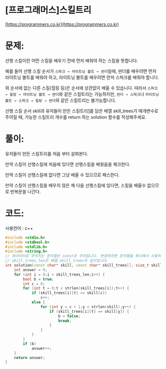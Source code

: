 # [프로그래머스]스킬트리

[https://programmers.co.kr](https://programmers.co.kr)

# 문제:

선행 스킬이란 어떤 스킬을 배우기 전에 먼저 배워야 하는 스킬을 뜻합니다.



예를 들어 선행 스킬 순서가 `스파크 → 라이트닝 볼트 → 썬더`일때, 썬더를 배우려면 먼저 라이트닝 볼트를 배워야 하고, 라이트닝 볼트를 배우려면 먼저 스파크를 배워야 합니다.



위 순서에 없는 다른 스킬(힐링 등)은 순서에 상관없이 배울 수 있습니다. 따라서 `스파크 → 힐링 → 라이트닝 볼트 → 썬더`와 같은 스킬트리는 가능하지만, `썬더 → 스파크`나 `라이트닝 볼트 → 스파크 → 힐링 → 썬더`와 같은 스킬트리는 불가능합니다.



선행 스킬 순서 skill과 유저들이 만든 스킬트리[1](https://programmers.co.kr/learn/courses/30/lessons/49993#fn1)를 담은 배열 skill_trees가 매개변수로 주어질 때, 가능한 스킬트리 개수를 return 하는 solution 함수를 작성해주세요.



# **풀이:**
유저들이 만든 스킬트리를 처음 부터 살펴본다.

만약 스킬이 선행스킬에 처음에 있다면 선행스킬을 배웠음을 체크한다.

만약 스킬이 선행스킬에 없다면 그냥 배울 수 있으므로 패스한다.

만약 스킬이 선행스킬을 배우지 않은 채 다음 선행스킬에 있다면, 스킬을 배울수 없으므로 반복문을 나간다.

 

# **코드:**
사용언어 : c++
```c++
#include <stdio.h>
#include <stdbool.h>
#include <stdlib.h>
#include <string.h>
// 파라미터로 주어지는 문자열은 const로 주어집니다. 변경하려면 문자열을 복사해서 사용하세요.
// skill_trees_len은 배열 skill_trees의 길이입니다.
int solution(const char* skill, const char* skill_trees[], size_t skill_trees_len) {
    int answer = 0;
    for (int i = 0;i < skill_trees_len;i++) {
		bool b = true;
		int c = 0;
		for (int t = 0;t < strlen(skill_trees[i]);t++) {
			if (skill_trees[i][t] == skill[c])
				c++;
			else {
				for (int y = c + 1;y < strlen(skill);y++) {
					if (skill_trees[i][t] == skill[y]) {
						b = false;
						break;
					}
				}
			}
		}
		if (b)
			answer++;
	}
    return answer;
}
```

